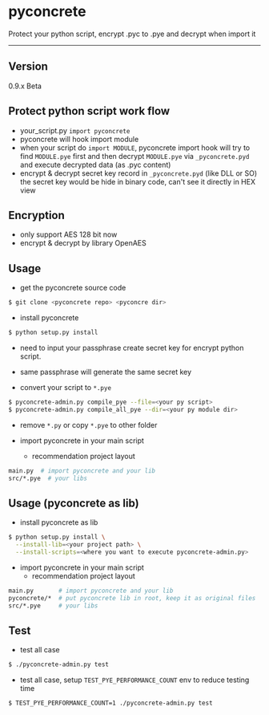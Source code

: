 pyconcrete
=======
Protect your python script, encrypt .pyc to .pye and decrypt when import it

--------------

Version
--------------
0.9.x Beta


Protect python script work flow
--------------
* your_script.py `import pyconcrete`
* pyconcrete will hook import module
* when your script do `import MODULE`, pyconcrete import hook will try to find `MODULE.pye` first
  and then decrypt `MODULE.pye` via `_pyconcrete.pyd` and execute decrypted data (as .pyc content)
* encrypt & decrypt secret key record in `_pyconcrete.pyd` (like DLL or SO)
  the secret key would be hide in binary code, can't see it directly in HEX view


Encryption
--------------
* only support AES 128 bit now
* encrypt & decrypt by library OpenAES


Usage
--------------
* get the pyconcrete source code
```sh
$ git clone <pyconcrete repo> <pyconcre dir>
```

* install pyconcrete
```sh
$ python setup.py install
```
  * need to input your passphrase create secret key for encrypt python script.
  * same passphrase will generate the same secret key

* convert your script to `*.pye`
```sh
$ pyconcrete-admin.py compile_pye --file=<your py script>
$ pyconcrete-admin.py compile_all_pye --dir=<your py module dir>
```

* remove `*.py` or copy `*.pye` to other folder

* import pyconcrete in your main script
  * recommendation project layout
```sh
main.py  # import pyconcrete and your lib
src/*.pye  # your libs
```


Usage (pyconcrete as lib)
--------------
* install pyconcrete as lib
```sh
$ python setup.py install \
  --install-lib=<your project path> \
  --install-scripts=<where you want to execute pyconcrete-admin.py>
```

* import pyconcrete in your main script
  * recommendation project layout
```sh
main.py       # import pyconcrete and your lib
pyconcrete/*  # put pyconcrete lib in root, keep it as original files
src/*.pye     # your libs
```


Test
--------------
* test all case
```sh
$ ./pyconcrete-admin.py test
```


* test all case, setup `TEST_PYE_PERFORMANCE_COUNT` env to reduce testing time
```sh
$ TEST_PYE_PERFORMANCE_COUNT=1 ./pyconcrete-admin.py test
```

